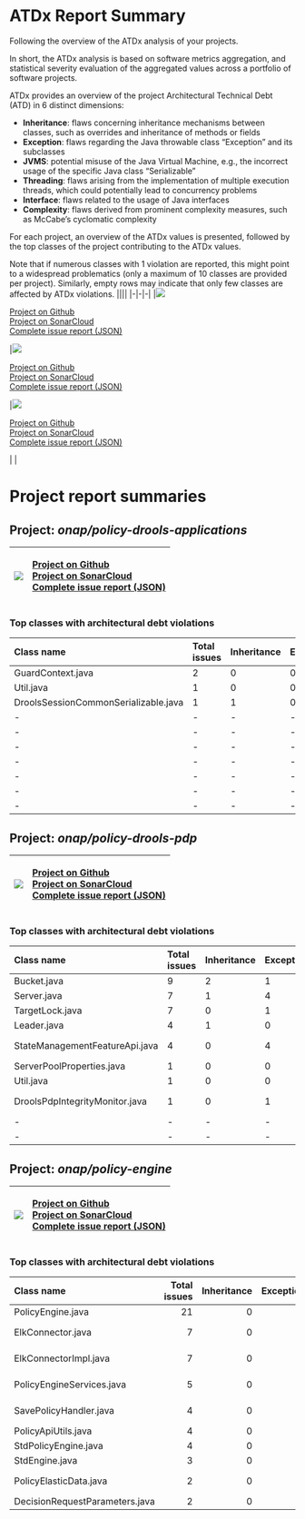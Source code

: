 # ATDx Report Summary
Following the overview of the ATDx analysis of your projects.

In short, the ATDx analysis is based on software metrics aggregation, and statistical severity evaluation of the aggregated values across a portfolio of software projects.

ATDx provides an overview of the project Architectural Technical Debt (ATD) in 6 distinct dimensions:
* **Inheritance**: flaws concerning inheritance mechanisms between classes, such as overrides and inheritance of methods or fields
* **Exception**: flaws regarding the Java throwable class “Exception” and its subclasses
* **JVMS**: potential misuse of the Java Virtual Machine, e.g., the incorrect usage of the specific Java class “Serializable”
* **Threading**: flaws arising from the implementation of multiple execution threads, which could potentially lead to concurrency problems
* **Interface**: flaws related to the usage of Java interfaces
* **Complexity**: flaws derived from prominent complexity measures, such as McCabe’s cyclomatic complexity

For each project, an overview of the ATDx values is presented, followed by the top classes of the project contributing to the ATDx values.

Note that if numerous classes with 1 violation are reported, this might point to a widespread problematics (only a maximum of 10 classes are provided per project). Similarly, empty rows may indicate that only few classes are affected by ATDx violations.
||||
|-|-|-|
|<img src="https://github.com/robertoverdecchia/ATDx_report_sandbox/blob/master/plots/onap_policy-drools-applications.jpg"/> <p style="text-align:left">[Project on Github](https://github.com/onap/policy-drools-applications) <br> [Project on SonarCloud ](https://sonarcloud.io/dashboard?id=onap_policy-drools-applications) <br> [Complete issue report (JSON)](https://github.com/robertoverdecchia/ATDx_report_sandbox/blob/master/jsons/onap_policy-drools-applications.json)</p>|<img src="https://github.com/robertoverdecchia/ATDx_report_sandbox/blob/master/plots/onap_policy-drools-pdp.jpg"/> <p style="text-align:left">[Project on Github](https://github.com/onap/policy-drools-pdp) <br> [Project on SonarCloud ](https://sonarcloud.io/dashboard?id=onap_policy-drools-pdp) <br> [Complete issue report (JSON)](https://github.com/robertoverdecchia/ATDx_report_sandbox/blob/master/jsons/onap_policy-drools-pdp.json)</p>|<img src="https://github.com/robertoverdecchia/ATDx_report_sandbox/blob/master/plots/onap_policy-engine.jpg"/> <p style="text-align:left">[Project on Github](https://github.com/onap/policy-engine) <br> [Project on SonarCloud ](https://sonarcloud.io/dashboard?id=onap_policy-engine) <br> [Complete issue report (JSON)](https://github.com/robertoverdecchia/ATDx_report_sandbox/blob/master/jsons/onap_policy-engine.json)</p>
 | |

# Project report summaries
## Project: _onap/policy-drools-applications_
|<img src="https://github.com/robertoverdecchia/ATDx_report_sandbox/blob/master/plots/onap_policy-drools-applications.jpg"/>|<p style="text-align:left">[Project on Github](https://github.com/onap/policy-drools-applications) <br> [Project on SonarCloud ](https://sonarcloud.io/dashboard?id=onap_policy-drools-applications) <br> [Complete issue report (JSON)](https://github.com/robertoverdecchia/ATDx_report_sandbox/blob/master/jsons/onap_policy-drools-applications.json)</p>
|-|-|
### Top classes with architectural debt violations
| Class name                           | Total issues   | Inheritance   | Exception   | JVMS   | Interface   | Threading   | Complexity   | Fully qualified class name                                                                  |
|:-------------------------------------|:---------------|:--------------|:------------|:-------|:------------|:------------|:-------------|:--------------------------------------------------------------------------------------------|
| GuardContext.java                    | 2              | 0             | 0           | 0      | 2           | 0           | 0            | controlloop/m2/guard/src/main/java/org/onap/policy/guard/GuardContext.java                  |
| Util.java                            | 1              | 0             | 0           | 0      | 1           | 0           | 0            | controlloop/m2/base/src/main/java/org/onap/policy/m2/base/Util.java                         |
| DroolsSessionCommonSerializable.java | 1              | 1             | 0           | 0      | 0           | 0           | 0            | controlloop/m2/util/src/main/java/org/onap/policy/util/DroolsSessionCommonSerializable.java |
| -                                    | -              | -             | -           | -      | -           | -           | -            | -                                                                                           |
| -                                    | -              | -             | -           | -      | -           | -           | -            | -                                                                                           |
| -                                    | -              | -             | -           | -      | -           | -           | -            | -                                                                                           |
| -                                    | -              | -             | -           | -      | -           | -           | -            | -                                                                                           |
| -                                    | -              | -             | -           | -      | -           | -           | -            | -                                                                                           |
| -                                    | -              | -             | -           | -      | -           | -           | -            | -                                                                                           |
| -                                    | -              | -             | -           | -      | -           | -           | -            | -                                                                                           |

## Project: _onap/policy-drools-pdp_
|<img src="https://github.com/robertoverdecchia/ATDx_report_sandbox/blob/master/plots/onap_policy-drools-pdp.jpg"/>|<p style="text-align:left">[Project on Github](https://github.com/onap/policy-drools-pdp) <br> [Project on SonarCloud ](https://sonarcloud.io/dashboard?id=onap_policy-drools-pdp) <br> [Complete issue report (JSON)](https://github.com/robertoverdecchia/ATDx_report_sandbox/blob/master/jsons/onap_policy-drools-pdp.json)</p>
|-|-|
### Top classes with architectural debt violations
| Class name                     | Total issues   | Inheritance   | Exception   | JVMS   | Interface   | Threading   | Complexity   | Fully qualified class name                                                                                   |
|:-------------------------------|:---------------|:--------------|:------------|:-------|:------------|:------------|:-------------|:-------------------------------------------------------------------------------------------------------------|
| Bucket.java                    | 9              | 2             | 1           | 0      | 0           | 0           | 6            | feature-server-pool/src/main/java/org/onap/policy/drools/serverpool/Bucket.java                              |
| Server.java                    | 7              | 1             | 4           | 0      | 0           | 0           | 2            | feature-server-pool/src/main/java/org/onap/policy/drools/serverpool/Server.java                              |
| TargetLock.java                | 7              | 0             | 1           | 0      | 0           | 0           | 6            | feature-server-pool/src/main/java/org/onap/policy/drools/serverpool/TargetLock.java                          |
| Leader.java                    | 4              | 1             | 0           | 0      | 1           | 0           | 2            | feature-server-pool/src/main/java/org/onap/policy/drools/serverpool/Leader.java                              |
| StateManagementFeatureApi.java | 4              | 0             | 4           | 0      | 0           | 0           | 0            | api-state-management/src/main/java/org/onap/policy/drools/statemanagement/StateManagementFeatureApi.java     |
| ServerPoolProperties.java      | 1              | 0             | 0           | 0      | 1           | 0           | 0            | feature-server-pool/src/main/java/org/onap/policy/drools/serverpool/ServerPoolProperties.java                |
| Util.java                      | 1              | 0             | 0           | 0      | 1           | 0           | 0            | feature-server-pool/src/main/java/org/onap/policy/drools/serverpool/Util.java                                |
| DroolsPdpIntegrityMonitor.java | 1              | 0             | 1           | 0      | 0           | 0           | 0            | feature-state-management/src/main/java/org/onap/policy/drools/statemanagement/DroolsPdpIntegrityMonitor.java |
| -                              | -              | -             | -           | -      | -           | -           | -            | -                                                                                                            |
| -                              | -              | -             | -           | -      | -           | -           | -            | -                                                                                                            |

## Project: _onap/policy-engine_
|<img src="https://github.com/robertoverdecchia/ATDx_report_sandbox/blob/master/plots/onap_policy-engine.jpg"/>|<p style="text-align:left">[Project on Github](https://github.com/onap/policy-engine) <br> [Project on SonarCloud ](https://sonarcloud.io/dashboard?id=onap_policy-engine) <br> [Complete issue report (JSON)](https://github.com/robertoverdecchia/ATDx_report_sandbox/blob/master/jsons/onap_policy-engine.json)</p>
|-|-|
### Top classes with architectural debt violations
| Class name                     |   Total issues |   Inheritance |   Exception |   JVMS |   Interface |   Threading |   Complexity | Fully qualified class name                                                                    |
|:-------------------------------|---------------:|--------------:|------------:|-------:|------------:|------------:|-------------:|:----------------------------------------------------------------------------------------------|
| PolicyEngine.java              |             21 |             0 |           0 |      0 |          21 |           0 |            0 | PolicyEngineAPI/src/main/java/org/onap/policy/api/PolicyEngine.java                           |
| ElkConnector.java              |              7 |             0 |           7 |      0 |           0 |           0 |            0 | ONAP-PAP-REST/src/main/java/org/onap/policy/pap/xacml/rest/elk/client/ElkConnector.java       |
| ElkConnectorImpl.java          |              7 |             0 |           7 |      0 |           0 |           0 |            0 | ONAP-PAP-REST/src/main/java/org/onap/policy/pap/xacml/rest/elk/client/ElkConnectorImpl.java   |
| PolicyEngineServices.java      |              5 |             0 |           0 |      0 |           5 |           0 |            0 | ONAP-PDP-REST/src/main/java/org/onap/policy/pdp/rest/api/controller/PolicyEngineServices.java |
| SavePolicyHandler.java         |              4 |             0 |           4 |      0 |           0 |           0 |            0 | ONAP-PAP-REST/src/main/java/org/onap/policy/pap/xacml/rest/handler/SavePolicyHandler.java     |
| PolicyApiUtils.java            |              4 |             0 |           3 |      0 |           1 |           0 |            0 | ONAP-PDP-REST/src/main/java/org/onap/policy/pdp/rest/api/utils/PolicyApiUtils.java            |
| StdPolicyEngine.java           |              4 |             0 |           0 |      0 |           4 |           0 |            0 | PolicyEngineAPI/src/main/java/org/onap/policy/std/StdPolicyEngine.java                        |
| StdEngine.java                 |              3 |             0 |           0 |      0 |           1 |           0 |            2 | ONAP-XACML/src/main/java/org/onap/policy/xacml/std/pap/StdEngine.java                         |
| PolicyElasticData.java         |              2 |             0 |           0 |      0 |           2 |           0 |            0 | ONAP-PAP-REST/src/main/java/org/onap/policy/pap/xacml/rest/elk/client/PolicyElasticData.java  |
| DecisionRequestParameters.java |              2 |             0 |           0 |      0 |           2 |           0 |            0 | PolicyEngineAPI/src/main/java/org/onap/policy/api/DecisionRequestParameters.java              |

